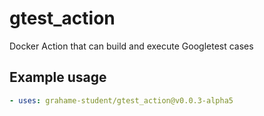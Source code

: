 # gtest_action
Docker Action that can build and execute Googletest cases

## Example usage
```yaml
- uses: grahame-student/gtest_action@v0.0.3-alpha5
```
